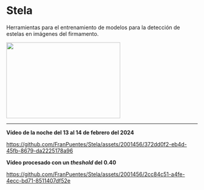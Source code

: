 # Stela

Herramientas para el entrenamiento de modelos para la detección de estelas en imágenes del firmamento.

<img src="https://github.com/FranPuentes/Stela/assets/2001456/e475352e-1518-47c1-bacb-df6c87123de1" width="300" height="200">

---
**Vídeo de la noche del 13 al 14 de febrero del 2024**

https://github.com/FranPuentes/Stela/assets/2001456/372dd0f2-eb4d-45fb-8679-da2225178a96

**Vídeo procesado con un *theshold* del 0.40**

https://github.com/FranPuentes/Stela/assets/2001456/2cc84c51-a4fe-4ecc-bd71-8511407df52e





